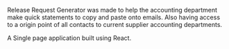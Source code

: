 Release Request Generator was made to help the accounting department make quick statements to copy and paste onto emails. Also having access to a origin point of all contacts to current supplier accounting departments.

A Single page application built using React.
